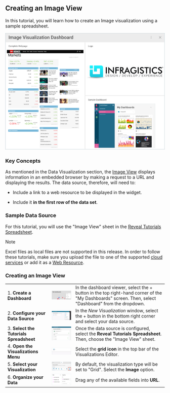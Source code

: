 ## Creating an Image View

In this tutorial, you will learn how to create an Image visualization
using a sample spreadsheet.

![ImageVisualizationDashboard\_All.png](images/ImageVisualizationDashboard_All.png)

### Key Concepts

As mentioned in the Data Visualization section, the [Image View](Image-View.md) displays information in an embedded browser by making
a request to a URL and displaying the results. The data source,
therefore, will need to:

  - Include a link to a web resource to be displayed in the widget.

  - Include it **in the first row of the data set**.

### Sample Data Source

For this tutorial, you will use the "Image View" sheet in the [Reveal Tutorials Spreadsheet](http://download.infragistics.com/reportplus/help/samples/Reveal_Visualization_Tutorials.xlsx).

>[!NOTE]
>Excel files as local files are not supported in this release. In order to follow these tutorials, make sure you upload the file to one of the supported [cloud services](data-sources.md) or add it as a [Web Resource](Web-Resource.md).

### Creating an Image View

|                                          |                                                                                                |                                                                                                                                                      |
| ---------------------------------------- | ---------------------------------------------------------------------------------------------- | ---------------------------------------------------------------------------------------------------------------------------------------------------- |
| 1\. **Create a Dashboard**               | ![Tutorials-Create-New-Dashboard](images/Tutorials-Create-New-Dashboard.png)                   | In the dashboard viewer, select the + button in the top right-hand corner of the "My Dashboards" screen. Then, select "Dashboard" from the dropdown. |
| 2\. **Configure your Data Source**       | ![Tutorials-Select-Data-Source](images/Tutorials-Select-Data-Source.png)                       | In the *New Visualization* window, select the + button in the bottom right corner and select your data source.                                       |
| 3\. **Select the Tutorials Spreadsheet** | ![Tutorials-Select-Image-View-Spreadsheet](images/Tutorials-Select-Image-View-Spreadsheet.png) | Once the data source is configured, select the **Reveal Tutorials Spreadsheet**. Then, choose the "Image View" sheet.                                |
| 4\. **Open the Visualizations Menu**     | ![Tutorials-Select-Change-Visualization](images/Tutorials-Select-Change-Visualization.png)     | Select the **grid icon** in the top bar of the Visualizations Editor.                                                                                |
| 5\. **Select your Visualization**        | ![Tutorial-Image-View-Select](images/Tutorial-Image-View-Select.png)                           | By default, the visualization type will be set to "Grid". Select the **Image** option.                                                               |
| 6\. **Organize your Data**               | ![Tutorials-ImageView-Organizing-Data](images/Tutorials-ImageView-Organizing-Data.png)         | Drag any of the available fields into **URL**.                                                                                                       |
